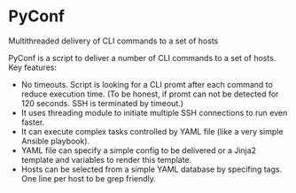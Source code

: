 # PyConf
Multithreaded delivery of CLI commands to a set of hosts

PyConf is a script to deliver a number of CLI commands to a set of hosts.
Key features:
- No timeouts. Script is looking for a CLI promt after each command to reduce execution time.
 (To be honest, if promt can not be detected for 120 seconds. SSH is terminated by timeout.)
- It uses threading module to initiate multiple SSH connections to run even faster.
- It can execute complex tasks controlled by YAML file (like a very simple Ansible playbook).
- YAML file can specify a simple config to be delivered or a Jinja2 template and variables to render this template.
- Hosts can be selected from a simple YAML database by specifing tags. One line per host to be grep friendly.
